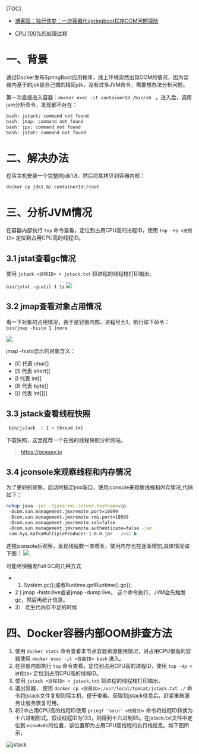 [TOC]

- [博客园：独行侠梦：一次容器化springboot程序OOM问题探险](https://www.cnblogs.com/hyq0823/p/11564168.html)

- [CPU 100%的处理过程](https://www.cnblogs.com/spec-dog/p/13278877.html)





# 一、背景
通过Docker发布SpringBoot应用程序，线上环境突然出现OOM的情况，因为容器内基于的jdk是自己搞的精简jdk，没有过多JVM命令，需要想办法分析问题。

第一次直接进入容器：`docker exec -it containerId /bin/sh ` ，进入后，调用jvm分析命令，发现都不存在：
```bash
bash: jstack: command not found
bash: jmap: command not found
bash: jps: command not found
bash: jstat: command not found
```

# 二、解决办法
在宿主机安装一个完整的jdk1.8，然后将其拷贝到容器内部：
```bash
docker cp jdk1.8/ containerId:/root
```

# 三、分析JVM情况

在容器内部执行 `top` 命令查看，定位到占用CPU高的进程ID，使用 `top -Hp <进程ID>` 定位到占用CPU高的线程ID。



## 3.1 jstat查看gc情况

使用 `jstack <进程ID> > jstack.txt` 将进程的线程栈打印输出。

` bin/jstat -gcutil 1 1s `
![](https://img2018.cnblogs.com/blog/894494/201909/894494-20190921190257694-1281262630.jpg)

## 3.2 jmap查看对象占用情况
看一下对象的占用情况，由于是容器内部，进程号为1，执行如下命令：
`  bin/jmap -histo 1 |more  `

![](https://img2018.cnblogs.com/blog/894494/201909/894494-20190921190257968-1636367859.jpg)

jmap -histo显示的对象含义：

- [C 代表  char[]
- [S 代表 short[]
- [I 代表 int[]
- [B 代表 byte[]
- [[I 代表 int[][]

## 3.3 jstack查看线程快照
```bash
 bin/jstack -l 1 > thread.txt
```

下载快照，这里推荐一个在线的线程快照分析网站。
> https://gceasy.io

## 3.4 jconsole来观察线程和内存情况
为了更好的观察，启动时指定jmx端口，使用jconsole来观察线程和内存情况,代码如下：
```bash
nohup java -jar -Djava.rmi.server.hostname=ip 
 -Dcom.sun.management.jmxremote.port=18099
 -Dcom.sun.management.jmxremote.rmi.port=18099
 -Dcom.sun.management.jmxremote.ssl=false
 -Dcom.sun.management.jmxremote.authenticate=false -jar
 com.hyq.kafkaMultipleProducer-1.0.0.jar   2>&1 &
```

连接jconsole后观察，发现线程数一直增长，使用内存也在逐渐增加,具体情况如下图：
![](https://img2018.cnblogs.com/blog/894494/201909/894494-20190921190258848-604033991.jpg)


可能尽快触发Full GC的几种方式

- 1) System.gc();或者Runtime.getRuntime().gc();
- 2 ) jmap -histo:live或者jmap -dump:live。    这个命令执行，JVM会先触发gc，然后再统计信息。
- 3） 老生代内存不足的时候

# 四、Docker容器内部OOM排查方法

1. 使用 `docker stats` 命令查看本节点容器资源使用情况，对占用CPU很高的容器使用 `docker exec -it <容器ID> bash` 进入。
2. 在容器内部执行 `top` 命令查看，定位到占用CPU高的进程ID，使用 `top -Hp <进程ID>` 定位到占用CPU高的线程ID。
3. 使用 `jstack <进程ID> > jstack.txt` 将进程的线程栈打印输出。
4. 退出容器， 使用 `docker cp <容器ID>:/usr/local/tomcat/jstack.txt ./` 命令将jstack文件复制到宿主机，便于查看。获取到jstack信息后，赶紧重启服务让服务恢复可用。
5. 将2中占用CPU高的线程ID使用 `pringf '%x\n' <线程ID>` 命令将线程ID转换为十六进制形式。假设线程ID为133，则得到十六进制85。在jstack.txt文件中定位到 `nid=0x85`的位置，该位置即为占用CPU高线程的执行栈信息。如下图所示，

![jstack](https://img2020.cnblogs.com/other/632381/202007/632381-20200710140028833-1764817705.png)

